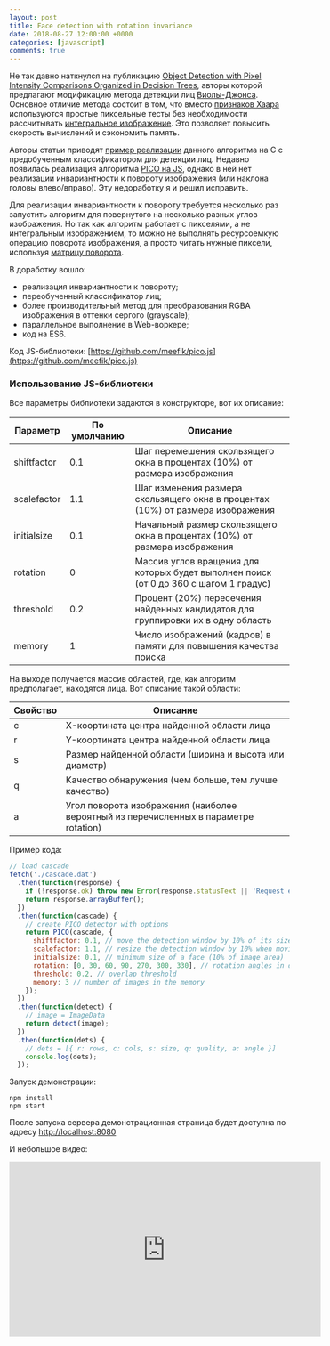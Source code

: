 ```yaml
---
layout: post
title: Face detection with rotation invariance
date: 2018-08-27 12:00:00 +0000
categories: [javascript]
comments: true
---
```


Не так давно наткнулся на публикацию [Object Detection with Pixel Intensity Comparisons Organized in Decision Trees](https://arxiv.org/abs/1305.4537), авторы которой предлагают модификацию метода детекции лиц [Виолы-Джонса](https://en.wikipedia.org/wiki/Viola%E2%80%93Jones_object_detection_framework). Основное отличие метода состоит в том, что вместо [признаков Хаара](https://en.wikipedia.org/wiki/Haar-like_feature) используются простые пиксельные тесты без необходимости рассчитывать [интегральное изображение](https://en.wikipedia.org/wiki/Summed-area_table). Это позволяет повысить скорость вычислений и сэкономить память.

Авторы статьи приводят [пример реализации](https://github.com/nenadmarkus/pico) данного алгоритма на C с предобученным классификатором для детекции лиц. Недавно появилась реализация алгоритма [PICO на JS](https://github.com/tehnokv/picojs), однако в ней нет реализации инвариантности к повороту изображения (или наклона головы влево/вправо). Эту недоработку я и решил исправить.

Для реализации инвариантности к повороту требуется несколько раз запустить алгоритм для повернутого на несколько разных углов изображения. Но так как алгоритм работает с пикселями, а не интегральным изображением, то можно не выполнять ресурсоемкую операцию поворота изображения, а просто читать нужные пиксели, используя [матрицу поворота](https://en.wikipedia.org/wiki/Rotation_matrix).

В доработку вошло:
- реализация инвариантности к повороту;
- переобученный классификатор лиц;
- более производительный метод для преобразования RGBA изображения в оттенки сергого (grayscale);
- параллельное выполнение в Web-воркере;
- код на ES6.

<!--more-->

Код JS-библиотеки: [https://github.com/meefik/pico.js](https://github.com/meefik/pico.js)

### Использование JS-библиотеки

Все параметры библиотеки задаются в конструкторе, вот их описание:

| Параметр    | По умолчанию | Описание                                                                              |
|-------------|--------------|---------------------------------------------------------------------------------------|
| shiftfactor | 0.1          | Шаг перемешения скользящего окна в процентах (10%) от размера изображения             |
| scalefactor | 1.1          | Шаг изменения размера скользящего окна в процентах (10%) от размера изображения       |
| initialsize | 0.1          | Начальный размер скользящего окна в процентах (10%) от размера изображения            |
| rotation    | 0            | Массив углов вращения для которых будет выполнен поиск (от 0 до 360 с шагом 1 градус) |
| threshold   | 0.2          | Процент (20%) пересечения найденных кандидатов для группировки их в одну область      |
| memory      | 1            | Число изображений (кадров) в памяти для повышения качества поиска                     |

На выходе получается массив областей, где, как алгоритм предполагает, находятся лица. Вот описание такой области:

| Свойство    | Описание                                                                             |
|-------------|--------------------------------------------------------------------------------------|
| c           | X-коортината центра найденной области лица                                           |
| r           | Y-коортината центра найденной области лица                                           |
| s           | Размер найденной области (ширина и высота или диаметр)                               |
| q           | Качество обнаружения (чем больше, тем лучше качество)                                |
| a           | Угол поворота изображения (наиболее вероятный из перечисленных в параметре rotation) |

Пример кода:

```js
// load cascade
fetch('./cascade.dat')
  .then(function(response) {
    if (!response.ok) throw new Error(response.statusText || 'Request error');
    return response.arrayBuffer();
  })
  .then(function(cascade) {
    // create PICO detector with options
    return PICO(cascade, {
      shiftfactor: 0.1, // move the detection window by 10% of its size
      scalefactor: 1.1, // resize the detection window by 10% when moving to the higher scale
      initialsize: 0.1, // minimum size of a face (10% of image area)
      rotation: [0, 30, 60, 90, 270, 300, 330], // rotation angles in degrees
      threshold: 0.2, // overlap threshold
      memory: 3 // number of images in the memory
    });
  })
  .then(function(detect) {
    // image = ImageData
    return detect(image);
  })
  .then(function(dets) {
    // dets = [{ r: rows, c: cols, s: size, q: quality, a: angle }]
    console.log(dets);
  });
```

Запуск демонстрации:
```
npm install
npm start
```
После запуска сервера демонстрационная страница будет доступна по адресу [http://localhost:8080](http://localhost:8080)

И небольшое видео:

<iframe width="560" height="315" src="https://www.youtube.com/embed/9WiGC08_ZFY" frameborder="0" allow="accelerometer; autoplay; encrypted-media; gyroscope; picture-in-picture" allowfullscreen></iframe>


